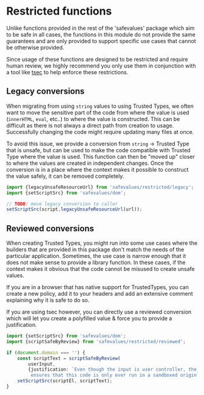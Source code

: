 # Restricted functions

Unlike functions provided in the rest of the 'safevalues' package which aim to
be safe in all cases, the functions in this module do not provide the same
guarantees and are only provided to support specific use cases that cannot be
otherwise provided.

Since usage of these functions are designed to be restricted and require human
review, we highly recommend you only use them in conjunction with a tool like
[tsec](https://github.com/google/tsec) to help enforce these restrictions.

## Legacy conversions

When migrating from using `string` values to using Trusted Types, we often want
to move the sensitive part of the code from where the value is used
(`innerHTML`, `eval`, etc..) to where the value is constructed. This can be
difficult as there is not always a direct path from creation to usage.
Successfully changing the code might require updating many files at once.

To avoid this issue, we provide a conversion from `string` -> Trusted Type that
is unsafe, but can be used to make the code compatible with Trusted Type where
the value is used. This function can then be "moved up" closer to where the
values are created in independent changes. Once the conversion is in a place
where the context makes it possible to construct the value safely, it can be
removed completely.

```typescript
import {legacyUnsafeResourceUrl} from 'safevalues/restricted/legacy';
import {setScriptSrc} from 'safevalues/dom';

// TODO: move legacy conversion to caller
setScriptSrc(script,legacyUnsafeResourceUrl(url));
```

## Reviewed conversions

When creating Trusted Types, you might run into some use cases where the
builders that are provided in this package don't match the needs of the
particular application. Sometimes, the use case is narrow enough that it does
not make sense to provide a library function. In these cases, if the context
makes it obvious that the code cannot be misused to create unsafe values.

If you are in a browser that has native support for TrustedTypes, you can create
a new policy, add it to your headers and add an extensive comment explaining why
it is safe to do so.

If you are using tsec however, you can directly use a reviewed conversion which
will let you create a polyfilled value & force you to provide a justification.

```typescript
import {setScriptSrc} from 'safevalues/dom';
import {scriptSafeByReview} from 'safevalues/restricted/reviewed';

if (document.domain === '') {
    const scriptText = scriptSafeByReview(
        userInput,
        {justification: `Even though the input is user controller, the wrapping if statement
         ensures that this code is only ever run in a sandboxed origin`});
    setScriptSrc(scriptEl, scriptText);
}
```
